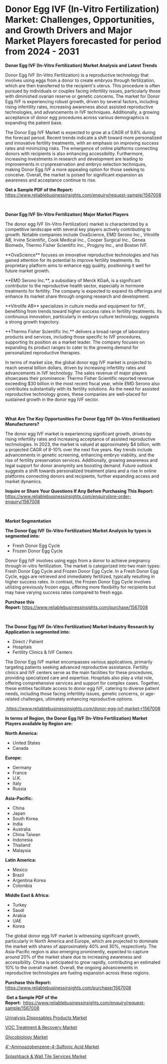 <p><h1>Donor Egg IVF (In-Vitro Fertilization) Market: Challenges, Opportunities, and Growth Drivers and Major Market Players forecasted for period from 2024 - 2031</h1></p><p><strong>Donor Egg IVF (In-Vitro Fertilization) Market Analysis and Latest Trends</strong></p>
<p><p>Donor Egg IVF (In-Vitro Fertilization) is a reproductive technology that involves using eggs from a donor to create embryos through fertilization, which are then transferred to the recipient's uterus. This procedure is often pursued by individuals or couples facing infertility issues, particularly those with diminished ovarian reserve or genetic concerns. The market for Donor Egg IVF is experiencing robust growth, driven by several factors, including rising infertility rates, increasing awareness about assisted reproductive technologies, and advancements in IVF techniques. Additionally, a growing acceptance of donor egg procedures across various demographics is expanding the patient base.</p><p>The Donor Egg IVF Market is expected to grow at a CAGR of 9.6% during the forecast period. Recent trends indicate a shift toward more personalized and innovative fertility treatments, with an emphasis on improving success rates and minimizing risks. The emergence of online platforms connecting donors with recipients is also enhancing accessibility. Furthermore, increasing investments in research and development are leading to improvements in cryopreservation and embryo selection techniques, making Donor Egg IVF a more appealing option for those seeking to conceive. Overall, the market is poised for significant expansion as awareness and acceptance continue to rise.</p></p>
<p><strong>Get a Sample PDF of the Report:&nbsp;</strong> <a href="https://www.reliablebusinessinsights.com/enquiry/request-sample/1567008">https://www.reliablebusinessinsights.com/enquiry/request-sample/1567008</a></p>
<p>&nbsp;</p>
<p><strong>Donor Egg IVF (In-Vitro Fertilization) Major Market Players</strong></p>
<p><p>The donor egg IVF (In-Vitro Fertilization) market is characterized by a competitive landscape with several key players actively contributing to growth. Notable companies include OvaScience, EMD Serono Inc., Vitrolife AB, Irvine Scientific, Cook Medical Inc., Cooper Surgical Inc., Genea Biomedx, Thermo Fisher Scientific Inc., Progyny Inc., and Boston IVF.</p><p>**OvaScience** focuses on innovative reproductive technologies and has gained attention for its potential to improve fertility treatments. Its proprietary platform aims to enhance egg quality, positioning it well for future market growth.</p><p>**EMD Serono Inc.**, a subsidiary of Merck KGaA, is a significant contributor to the reproductive health sector, especially in hormone treatments for fertility. The company is expected to expand its offerings and enhance its market share through ongoing research and development.</p><p>**Vitrolife AB** specializes in culture media and equipment for IVF, benefiting from trends toward higher success rates in fertility treatments. Its continuous innovation, particularly in embryo culture technology, suggests a strong growth trajectory.</p><p>**Thermo Fisher Scientific Inc.** delivers a broad range of laboratory products and services, including those specific to IVF procedures, supporting its position as a market leader. The company focuses on expanding its product ranges to cater to the growing demand for personalized reproductive therapies.</p><p>In terms of market size, the global donor egg IVF market is projected to reach several billion dollars, driven by increasing infertility rates and advancements in IVF technology. The sales revenue of major players showcases their prominence: Thermo Fisher Scientific reported revenue exceeding $30 billion in the most recent fiscal year, while EMD Serono also contributes substantially with its fertility solutions. As the need for assisted reproductive technology grows, these companies are well-placed for sustained growth in the donor egg IVF sector.</p></p>
<p>&nbsp;</p>
<p><strong>What Are The Key Opportunities For Donor Egg IVF (In-Vitro Fertilization) Manufacturers?</strong></p>
<p><p>The donor egg IVF market is experiencing significant growth, driven by rising infertility rates and increasing acceptance of assisted reproductive technologies. In 2023, the market is valued at approximately $4 billion, with a projected CAGR of 8-10% over the next five years. Key trends include advancements in genetic screening, enhancing embryo viability, and the rise of fertility preservation services. Additionally, growing awareness and legal support for donor anonymity are boosting demand. Future outlook suggests a shift towards personalized treatment plans and a rise in online platforms connecting donors and recipients, further expanding access and market dynamics.</p></p>
<p><strong>Inquire or Share Your Questions If Any Before Purchasing This Report:</strong> <a href="https://www.reliablebusinessinsights.com/enquiry/pre-order-enquiry/1567008">https://www.reliablebusinessinsights.com/enquiry/pre-order-enquiry/1567008</a></p>
<p>&nbsp;</p>
<p><strong>Market Segmentation</strong></p>
<p><strong>The Donor Egg IVF (In-Vitro Fertilization) Market Analysis by types is segmented into:</strong></p>
<p><ul><li>Fresh Donor Egg Cycle</li><li>Frozen Donor Egg Cycle</li></ul></p>
<p><p>Donor Egg IVF involves using eggs from a donor to achieve pregnancy through in-vitro fertilization. The market is categorized into two main types: Fresh Donor Egg Cycle and Frozen Donor Egg Cycle. In a Fresh Donor Egg Cycle, eggs are retrieved and immediately fertilized, typically resulting in higher success rates. In contrast, the Frozen Donor Egg Cycle involves utilizing previously frozen eggs, offering more flexibility for recipients but may have varying success rates compared to fresh eggs.</p></p>
<p><strong>Purchase this Report:&nbsp;</strong><a href="https://www.reliablebusinessinsights.com/purchase/1567008">https://www.reliablebusinessinsights.com/purchase/1567008</a></p>
<p>&nbsp;</p>
<p><strong>The Donor Egg IVF (In-Vitro Fertilization) Market Industry Research by Application is segmented into:</strong></p>
<p><ul><li>Direct / Patient</li><li>Hospitals</li><li>Fertility Clinics & IVF Centers</li></ul></p>
<p><p>The Donor Egg IVF market encompasses various applications, primarily targeting patients seeking advanced reproductive assistance. Fertility clinics and IVF centers serve as the main facilities for these procedures, providing specialized care and expertise. Hospitals also play a vital role, offering comprehensive services and support for complex cases. Together, these entities facilitate access to donor egg IVF, catering to diverse patient needs, including those facing infertility issues, genetic concerns, or age-related challenges, ultimately enhancing reproductive options.</p></p>
<p><a href="https://www.reliablebusinessinsights.com/donor-egg-ivf-market-r1567008">&nbsp;https://www.reliablebusinessinsights.com/donor-egg-ivf-market-r1567008</a></p>
<p><strong>In terms of Region, the Donor Egg IVF (In-Vitro Fertilization) Market Players available by Region are:</strong></p>
<p>
    <p> <strong> North America: </strong>
        <ul>
            <li>United States</li>
            <li>Canada</li>
        </ul>
        </p> 
    <p> <strong> Europe: </strong>
        <ul>
            <li>Germany</li>
            <li>France</li>
            <li>U.K.</li>
            <li>Italy</li>
            <li>Russia</li>
        </ul>
        </p> 
    <p> <strong> Asia-Pacific: </strong>
        <ul>
            <li>China</li>
            <li>Japan</li>
            <li>South Korea</li>
            <li>India</li>
            <li>Australia</li>
            <li>China Taiwan</li>
            <li>Indonesia</li>
            <li>Thailand</li>
            <li>Malaysia</li>
        </ul>
        </p> 
    <p> <strong> Latin America: </strong>
        <ul>
            <li>Mexico</li>
            <li>Brazil</li>
            <li>Argentina Korea</li>
            <li>Colombia</li>
        </ul>
        </p> 
    <p> <strong> Middle East & Africa: </strong>
        <ul>
            <li>Turkey</li>
            <li>Saudi</li>
            <li>Arabia</li>
            <li>UAE</li>
            <li>Korea</li>
        </ul>
    </p>
    </p>
<p><p>The global donor egg IVF market is witnessing significant growth, particularly in North America and Europe, which are projected to dominate the market with shares of approximately 40% and 30%, respectively. The Asia-Pacific region is also emerging prominently, expected to capture around 20% of the market share due to increasing awareness and accessibility. China is anticipated to grow rapidly, contributing an estimated 10% to the overall market. Overall, the ongoing advancements in reproductive technologies are fueling expansion across these regions.</p></p>
<p><strong>Purchase this Report: </strong><a href="https://www.reliablebusinessinsights.com/purchase/1567008">https://www.reliablebusinessinsights.com/purchase/1567008</a></p>
<p>&nbsp;<strong>Get a Sample PDF of the Report:&nbsp;&nbsp;</strong><a href="https://www.reliablebusinessinsights.com/enquiry/request-sample/1567008">https://www.reliablebusinessinsights.com/enquiry/request-sample/1567008</a></p>
<p><strong></strong></p>
<p><p><a href="https://github.com/GRUBBSCHARLES/Market-Research-Report-List-1/blob/main/urinalysis-disposables-products-market.md">Urinalysis Disposables Products Market</a></p><p><a href="https://issuu.com/reportprime-2/docs/voc-treatment-recovery-market-size-_f4bf468e1bb8c6">VOC Treatment & Recovery Market</a></p><p><a href="https://www.linkedin.com/pulse/glycobiology-industry-forecast-market-shifts-strategic-imperatives-jmwye?trackingId=W4oJCLM8T7%2B5dq9%2BCz01Yg%3D%3D">Glycobiology Market</a></p><p><a href="https://issuu.com/reportprime-2/docs/4-aminoazobenzene-4-sulfonic-acid-m_a0409a61eec62a">4'-Aminoazobenzene-4-Sulfonic Acid Market</a></p><p><a href="https://medium.com/@gregoriookeefe2023/splashback-wall-tile-services-market-size-share-trends-analysis-report-by-product-fea9074d1618">Splashback & Wall Tile Services Market</a></p></p>